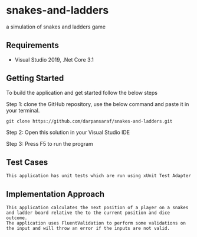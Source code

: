 # snakes-and-ladders
a simulation of snakes and ladders game

## Requirements

* Visual Studio 2019, .Net Core 3.1

## Getting Started
To build the application and get started follow the below steps
 
 Step 1:
    clone the GitHub repository, use the below command and paste it in your terminal.
    
    git clone https://github.com/darpansaraf/snakes-and-ladders.git
    
 Step 2:
    Open this solution in your Visual Studio IDE
    
 Step 3: 
    Press F5 to run the program
    
## Test Cases
    This application has unit tests which are run using xUnit Test Adapter 
    
## Implementation Approach
    This application calculates the next position of a player on a snakes and ladder board relative the to the current position and dice outcome.
    The application uses FluentValidation to perform some validations on the input and will throw an error if the inputs are not valid.
